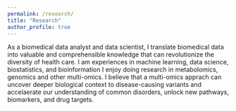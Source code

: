 ```yaml
---
permalink: /research/
title: "Research"
author_profile: true
---
```


As a biomedical data analyst and data scientist, I translate biomedical data into valuable and comprehensible knowledge that can revolutionize the diversity of health care.
I am experiences in machine learning, data science, biostatistics, and bioinformation
I enjoy doing research in metabolomics, genomics and other multi-omics. I believe that a multi-omics apprach can uncover deeper biological context to disease-causing variants and accelaerate our understanding of common disorders,
unlock new pathways, biomarkers, and drug targets.
